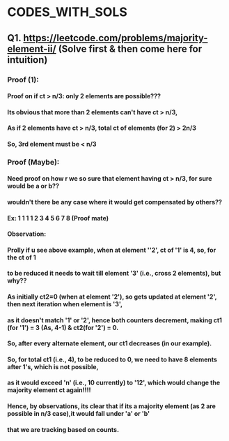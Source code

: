 # CODES_WITH_SOLS

## Q1. https://leetcode.com/problems/majority-element-ii/ (Solve first & then come here for intuition)

### Proof (1):
####                          Proof on if ct > n/3: only 2 elements are possible??? 
####                          Its obvious that more than 2 elements can't have ct > n/3,
####                          As if 2 elements have ct > n/3, total ct of elements (for 2) > 2n/3
####                          So, 3rd element must be < n/3 

### Proof (Maybe):
####                       Need proof on how r we so sure that element having ct > n/3, for sure would be a or b??
####                       wouldn't there be  any case where it would get compensated by others??
####                       Ex: 1 1 1 1 2 3 4 5 6 7 8 (Proof mate)
####                       Observation:
####                       Prolly if u see above example, when at element ''2', ct of '1' is 4, so, for the ct of 1 
####                       to be reduced it needs to wait till element '3' (i.e., cross 2 elements), but why?? 
####                       As initially ct2=0 (when at element '2'), so gets updated at element '2', then next iteration when element is '3',
####                       as it doesn't match '1' or '2', hence both counters decrement, making ct1 (for '1') = 3 (As, 4-1) & ct2(for '2') = 0.
####                       So, after every alternate element, our ct1 decreases (in our example).
####                       So, for total ct1 (i.e., 4), to be reduced to 0, we need to have 8 elements after 1's, which is not possible,
####                       as it would exceed 'n' (i.e., 10 currently) to '12', which would change the majority element ct again!!!!
####                       Hence, by observations, its clear that if its a majority element (as 2 are possible in n/3 case),it would fall under 'a' or 'b'
####                       that we are tracking based on counts.
